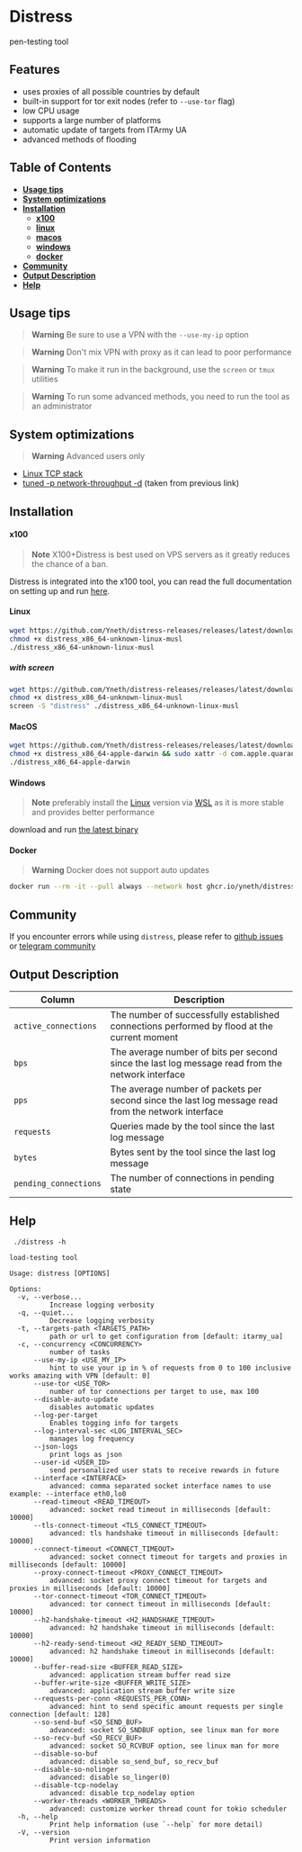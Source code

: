 # Distress

pen-testing tool

## Features

- uses proxies of all possible countries by default
- built-in support for tor exit nodes (refer to `--use-tor` flag)
- low CPU usage
- supports a large number of platforms
- automatic update of targets from ITArmy UA
- advanced methods of flooding

## Table of Contents

* **[Usage tips](#usage-tips)**<br>
* **[System optimizations](#system-optimizations)**<br>
* **[Installation](#installation)**<br>
    * **[x100](#x100)**<br>
    * **[linux](#linux)**<br>
    * **[macos](#macos)**<br>
    * **[windows](#windows)**<br>
    * **[docker](#docker)**<br>
* **[Community](#community)**<br>
* **[Output Description](#output-description)**<br>
* **[Help](#help)**<br>


## Usage tips

> **Warning**
> Be sure to use a VPN with the `--use-my-ip` option

> **Warning**
> Don't mix VPN with proxy as it can lead to poor performance

> **Warning**
> To make it run in the background, use the `screen` or `tmux` utilities

> **Warning**
> To run some advanced methods, you need to run the tool as an administrator

## System optimizations

> **Warning**
> Advanced users only

- [Linux TCP stack](https://linux2me.wordpress.com/2018/06/03/tuning-the-tcp-stack-system-administrator/)
- [tuned -p network-throughput -d](https://tuned-project.org/) (taken from previous link)

## Installation

#### x100

> **Note**
> X100+Distress is best used on VPS servers as it greatly reduces the chance of a ban.

Distress is integrated into the x100 tool, you can read the full documentation on setting up and
run [here](https://x100.vn.ua/docs/).

#### Linux

```bash
wget https://github.com/Yneth/distress-releases/releases/latest/download/distress_x86_64-unknown-linux-musl
chmod +x distress_x86_64-unknown-linux-musl
./distress_x86_64-unknown-linux-musl
```

##### with screen

```bash
wget https://github.com/Yneth/distress-releases/releases/latest/download/distress_x86_64-unknown-linux-musl
chmod +x distress_x86_64-unknown-linux-musl
screen -S "distress" ./distress_x86_64-unknown-linux-musl
```

#### MacOS

```bash
wget https://github.com/Yneth/distress-releases/releases/latest/download/distress_x86_64-apple-darwin
chmod +x distress_x86_64-apple-darwin && sudo xattr -d com.apple.quarantine distress_x86_64-apple-darwin
./distress_x86_64-apple-darwin
```

#### Windows

> **Note**
> preferably install the [Linux](#linux) version via [WSL](https://docs.microsoft.com/en-us/windows/wsl/install) as
> it is more stable and provides better performance

download and run [the latest binary](https://github.com/Yneth/distress-releases/releases/latest/download/distress_x86_64-pc-windows-msvc.exe)

#### Docker
> **Warning**
> Docker does not support auto updates


```bash
docker run --rm -it --pull always --network host ghcr.io/yneth/distress 
```

## Community

If you encounter errors while using `distress`, please refer
to [github issues](https://github.com/Yneth/distress-releases/issues)
or [telegram community](https://t.me/distress_support)

## Output Description

| Column                | Description                                                                                         
|-----------------------|-----------------------------------------------------------------------------------------------------|
| `active_connections`  | The number of successfully established connections performed by flood at the current moment         |
| `bps`                 | The average number of bits per second since the last log message read from the network interface    |
| `pps`                 | The average number of packets per second since the last log message read from the network interface |
| `requests`            | Queries made by the tool since the last log message                           |
| `bytes`               | Bytes sent by the tool since the last log message                              |
| `pending_connections` | The number of connections in pending state                                                          |

## Help

``` ./distress -h```
```
load-testing tool

Usage: distress [OPTIONS]

Options:
  -v, --verbose...
          Increase logging verbosity
  -q, --quiet...
          Decrease logging verbosity
  -t, --targets-path <TARGETS_PATH>
          path or url to get configuration from [default: itarmy_ua]
  -c, --concurrency <CONCURRENCY>
          number of tasks
      --use-my-ip <USE_MY_IP>
          hint to use your ip in % of requests from 0 to 100 inclusive works amazing with VPN [default: 0]
      --use-tor <USE_TOR>
          number of tor connections per target to use, max 100
      --disable-auto-update
          disables automatic updates
      --log-per-target
          Enables togging info for targets
      --log-interval-sec <LOG_INTERVAL_SEC>
          manages log frequency
      --json-logs
          print logs as json
      --user-id <USER_ID>
          send personalized user stats to receive rewards in future
      --interface <INTERFACE>
          advanced: comma separated socket interface names to use example: --interface eth0,lo0
      --read-timeout <READ_TIMEOUT>
          advanced: socket read timeout in milliseconds [default: 10000]
      --tls-connect-timeout <TLS_CONNECT_TIMEOUT>
          advanced: tls handshake timeout in milliseconds [default: 10000]
      --connect-timeout <CONNECT_TIMEOUT>
          advanced: socket connect timeout for targets and proxies in milliseconds [default: 10000]
      --proxy-connect-timeout <PROXY_CONNECT_TIMEOUT>
          advanced: socket proxy connect timeout for targets and proxies in milliseconds [default: 10000]
      --tor-connect-timeout <TOR_CONNECT_TIMEOUT>
          advanced: tor connect timeout in milliseconds [default: 10000]
      --h2-handshake-timeout <H2_HANDSHAKE_TIMEOUT>
          advanced: h2 handshake timeout in milliseconds [default: 10000]
      --h2-ready-send-timeout <H2_READY_SEND_TIMEOUT>
          advanced: h2 handshake timeout in milliseconds [default: 10000]
      --buffer-read-size <BUFFER_READ_SIZE>
          advanced: application stream buffer read size
      --buffer-write-size <BUFFER_WRITE_SIZE>
          advanced: application stream buffer write size
      --requests-per-conn <REQUESTS_PER_CONN>
          advanced: hint to send specific amount requests per single connection [default: 128]
      --so-send-buf <SO_SEND_BUF>
          advanced: socket SO_SNDBUF option, see linux man for more
      --so-recv-buf <SO_RECV_BUF>
          advanced: socket SO_RCVBUF option, see linux man for more
      --disable-so-buf
          advanced: disable so_send_buf, so_recv_buf
      --disable-so-nolinger
          advanced: disable so_linger(0)
      --disable-tcp-nodelay
          advanced: disable tcp_nodelay option
      --worker-threads <WORKER_THREADS>
          advanced: customize worker thread count for tokio scheduler
  -h, --help
          Print help information (use `--help` for more detail)
  -V, --version
          Print version information
```
